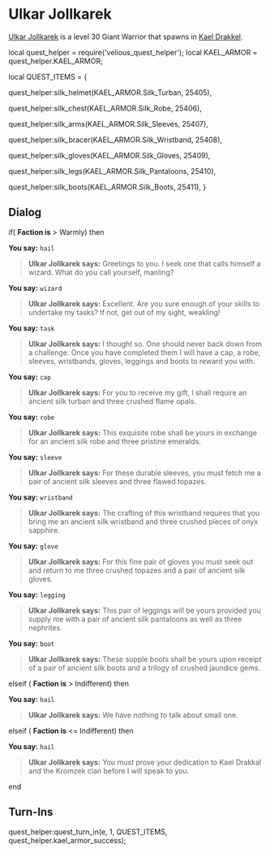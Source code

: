 # Ulkar Jollkarek



[Ulkar Jollkarek](/npc/113159) is a level 30 Giant Warrior that spawns in [Kael Drakkel](/zone/113).



local quest_helper = require('velious_quest_helper');
local KAEL_ARMOR = quest_helper.KAEL_ARMOR;

local QUEST_ITEMS = {

quest_helper:silk_helmet(KAEL_ARMOR.Silk_Turban, 25405),

quest_helper:silk_chest(KAEL_ARMOR.Silk_Robe, 25406),

quest_helper:silk_arms(KAEL_ARMOR.Silk_Sleeves, 25407),

quest_helper:silk_bracer(KAEL_ARMOR.Silk_Wristband, 25408),

quest_helper:silk_gloves(KAEL_ARMOR.Silk_Gloves, 25409),

quest_helper:silk_legs(KAEL_ARMOR.Silk_Pantaloons, 25410),

quest_helper:silk_boots(KAEL_ARMOR.Silk_Boots, 25411),
}



## Dialog

if( **Faction is** > Warmly) then 


**You say:** `hail`




>**Ulkar Jollkarek says:** Greetings to you. I seek one that calls himself a wizard. What do you call yourself, manling?


**You say:** `wizard`




>**Ulkar Jollkarek says:** Excellent. Are you sure enough of your skills to undertake my tasks? If not, get out of my sight, weakling!


**You say:** `task`




>**Ulkar Jollkarek says:** I thought so. One should never back down from a challenge. Once you have completed them I will have a cap, a robe, sleeves, wristbands, gloves, leggings and boots to reward you with.


**You say:** `cap`




>**Ulkar Jollkarek says:** For you to receive my gift, I shall require an ancient silk turban and three crushed flame opals.


**You say:** `robe`




>**Ulkar Jollkarek says:** This exquisite robe shall be yours in exchange for an ancient silk robe and three pristine emeralds.


**You say:** `sleeve`




>**Ulkar Jollkarek says:** For these durable sleeves, you must fetch me a pair of ancient silk sleeves and three flawed topazes.


**You say:** `wristband`




>**Ulkar Jollkarek says:** The crafting of this wristband requires that you bring me an ancient silk wristband and three crushed pieces of onyx sapphire.


**You say:** `glove`




>**Ulkar Jollkarek says:** For this fine pair of gloves you must seek out and return to me three crushed topazes and a pair of ancient silk gloves.


**You say:** `legging`




>**Ulkar Jollkarek says:** This pair of leggings will be yours provided you supply me with a pair of ancient silk pantaloons as well as three nephrites.


**You say:** `boot`




>**Ulkar Jollkarek says:** These supple boots shall be yours upon receipt of a pair of ancient silk boots and a trilogy of crushed jaundice gems.


elseif ( **Faction is** > Indifferent) then 


**You say:** `hail`




>**Ulkar Jollkarek says:** We have nothing to talk about small one.


elseif ( **Faction is** <= Indifferent) then


**You say:** `hail`




>**Ulkar Jollkarek says:** You must prove your dedication to Kael Drakkal and the Kromzek clan before I will speak to you.

end



## Turn-Ins

quest_helper:quest_turn_in(e, 1, QUEST_ITEMS, quest_helper.kael_armor_success);
